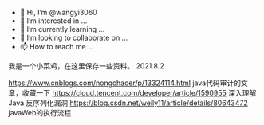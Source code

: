 - 👋 Hi, I’m @wangyi3060
- 👀 I’m interested in ...
- 🌱 I’m currently learning ...
- 💞️ I’m looking to collaborate on ...
- 📫 How to reach me ...

<!---
wangyi3060/wangyi3060 is a ✨ special ✨ repository because its `README.md` (this file) appears on your GitHub profile.
You can click the Preview link to take a look at your changes.
--->

我是一个小菜鸡，在这里保存一些资料。
2021.8.2

https://www.cnblogs.com/nongchaoer/p/13324114.html   java代码审计的文章，收藏一下
https://cloud.tencent.com/developer/article/1590955     深入理解 Java 反序列化漏洞
https://blog.csdn.net/weily11/article/details/80643472    javaWeb的执行流程
